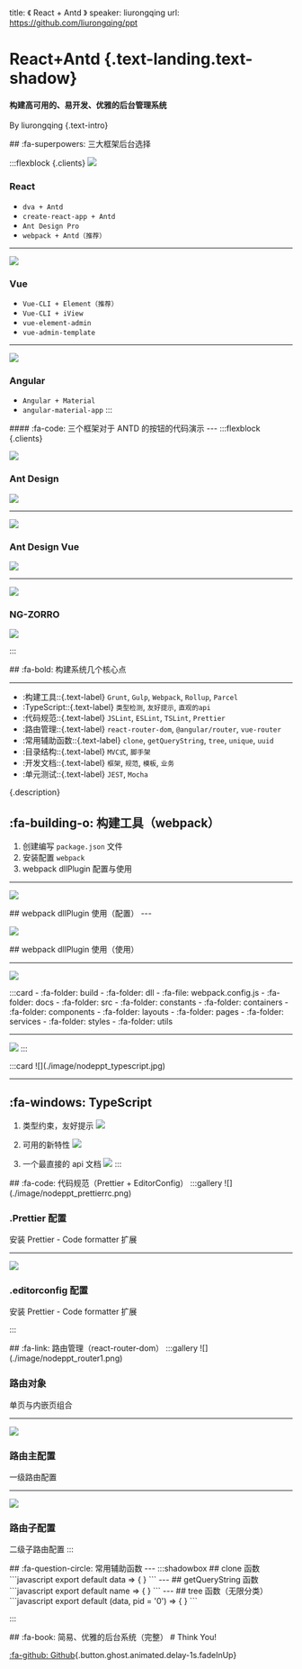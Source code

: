 title: 《 React + Antd 》
speaker: liurongqing
url: https://github.com/liurongqing/ppt

<slide class="aligncenter">

# React+Antd {.text-landing.text-shadow}

#### 构建高可用的、易开发、优雅的后台管理系统

By liurongqing {.text-intro}

</slide>

<slide class="aligncenter">
## :fa-superpowers: 三大框架后台选择

:::flexblock {.clients}
![](./image/nodeppt_react.svg)

### React

- `dva + Antd`
- `create-react-app + Antd`
- `Ant Design Pro`
- `webpack + Antd（推荐）`

---

![](./image/nodeppt_vue.png)

### Vue

- `Vue-CLI + Element（推荐）`
- `Vue-CLI + iView`
- `vue-element-admin`
- `vue-admin-template`

---

![](./image/nodeppt_angular.png)

### Angular

- `Angular + Material`
- `angular-material-app`
  :::

</slide>

<slide class="aligncenter">
####  :fa-code: 三个框架对于 ANTD 的按钮的代码演示
---
:::flexblock {.clients}

![](./image/nodeppt_react.svg)

### Ant Design

![](./image/nodeppt_button_react.png)

---

![](./image/nodeppt_vue.png)

### Ant Design Vue

![](./image/nodeppt_button_vue.png)

---

![](./image/nodeppt_angular.png)

### NG-ZORRO

![](./image/nodeppt_button_angular.png)

:::

</slide>

<slide :class="size-50">
##  :fa-bold: 构建系统几个核心点

---

- :构建工具\::{.text-label} `Grunt`, `Gulp`, `Webpack`, `Rollup`, `Parcel`
- :TypeScript\::{.text-label} `类型检测`, `友好提示`, `直观的api`
- :代码规范\::{.text-label} `JSLint`, `ESLint`, `TSLint`, `Prettier`
- :路由管理\::{.text-label} `react-router-dom`, `@angular/router`, `vue-router`
- :常用辅助函数\::{.text-label} `clone`, `getQueryString`, `tree`, `unique`, `uuid`
- :目录结构\::{.text-label} `MVC式`, `脚手架`
- :开发文档\::{.text-label} `框架`, `规范`, `模板`, `业务`
- :单元测试\::{.text-label} `JEST`, `Mocha`

{.description}

</slide>

<slide :class="size-80">

## :fa-building-o: 构建工具（webpack）

1. 创建编写 `package.json` 文件
2. 安装配置 `webpack`
3. webpack dllPlugin 配置与使用

---

![](./image/nodeppt_webpack1.png)

</slide>

<slide class="aligncenter">
## webpack dllPlugin 使用（配置）
---

![](./image/nodeppt_dll1.png)
</slide>

<slide class="aligncenter">
## webpack dllPlugin 使用（使用）

---

![](./image/nodeppt_dll2.png)

</slide>

<slide :class="text-pull">
:::card
- :fa-folder: build
  - :fa-folder: dll
  - :fa-file: webpack.config.js
- :fa-folder: docs
- :fa-folder: src
  - :fa-folder: constants
  - :fa-folder: containers
  - :fa-folder: components
  - :fa-folder: layouts
  - :fa-folder: pages
  - :fa-folder: services
  - :fa-folder: styles
  - :fa-folder: utils

---

![](./image/nodeppt_book.jpg)
:::
</slide>

<slide>
:::card
![](./image/nodeppt_typescript.jpg)

---

## :fa-windows: TypeScript

1. 类型约束，友好提示
   ![](./image/nodeppt_typescript1.png)

2. 可用的新特性
   ![](./image/nodeppt_typescript2.png)

3. 一个最直接的 api 文档
   ![](./image/nodeppt_typescript3.png)
   :::
   </slide>

<slide>
## :fa-code: 代码规范（Prettier + EditorConfig）
:::gallery
![](./image/nodeppt_prettierrc.png)

### .Prettier 配置

安装 Prettier - Code formatter 扩展

---

![](./image/nodeppt_editor.png)

### .editorconfig 配置

安装 Prettier - Code formatter 扩展

:::
</slide>

<slide>
## :fa-link: 路由管理（react-router-dom）
:::gallery
![](./image/nodeppt_router1.png)

### 路由对象

单页与内嵌页组合

---

![](./image/nodeppt_router2.png)

### 路由主配置

一级路由配置

---

![](./image/nodeppt_router3.png)

### 路由子配置

二级子路由配置
:::
</slide>

<slide>
## :fa-question-circle: 常用辅助函数
---
:::shadowbox
## clone 函数
```javascript
export default data => { }
```
---
## getQueryString 函数
```javascript
export default name => { }
```
---
## tree 函数（无限分类）
```javascript
export default (data, pid = '0') => { }
```

:::
</slide>

<slide class="aligncenter">
## :fa-book: 简易、优雅的后台系统（完整）

</slide>

<slide class="aligncenter">
# Think You!

[:fa-github: Github](https://github.com/liurongqing/ppt){.button.ghost.animated.delay-1s.fadeInUp}
</slide>

```

```
